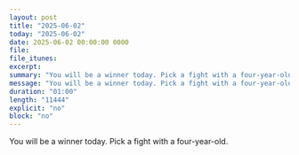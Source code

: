 ```yaml
---
layout: post
title: "2025-06-02"
today: "2025-06-02"
date: 2025-06-02 00:00:00 0000
file:
file_itunes:
excerpt:
summary: "You will be a winner today. Pick a fight with a four-year-old."
message: "You will be a winner today. Pick a fight with a four-year-old."
duration: "01:00"
length: "11444"
explicit: "no"
block: "no"
---
```

You will be a winner today. Pick a fight with a four-year-old.

